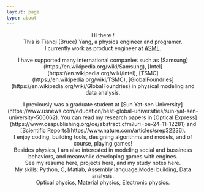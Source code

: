 ```yaml
---
layout: page
type: about
---
```


<center>Hi there !</center>
<center>This is Tianqi (Bruce) Yang, a physics engineer and programer.</center>
<center>I currently work as product engineer at <a href = https://en.wikipedia.org/wiki/ASML_Holding>ASML</a>.</center>
<center><p>I have supported many international companies such as [Samsung](https://en.wikipedia.org/wiki/Samsung), [Intel](https://en.wikipedia.org/wiki/Intel), [TSMC](https://en.wikipedia.org/wiki/TSMC), [GlobalFoundries](https://en.wikipedia.org/wiki/GlobalFoundries) in physical modeling and data analysis.</p></center>
<center>I previously was a graduate student at [Sun Yat-sen University](https://www.usnews.com/education/best-global-universities/sun-yat-sen-university-506062). You can read my research papers in [Optical Express](https://www.osapublishing.org/oe/abstract.cfm?uri=oe-24-11-12281) and [Scientific Reports](https://www.nature.com/articles/srep32236).</center>
<center> I enjoy coding, building tools, designing algorithms and models, and of course, playing games! </center>
<center>Besides physics, I am also interested in modeling social and bussiness behaviors, and meanwhile developing games with engines. </center>
<center>See my resume here, projects here, and my study notes here.</center>
<center>My skills: Python, C, Matlab, Assembly language,Model building, Data analysis.</center>
<center>Optical physics, Material physics, Electronic physics.</center>
